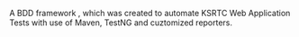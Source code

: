 A BDD framework , which was created to automate KSRTC Web Application Tests with use of Maven, TestNG and cuztomized reporters.
